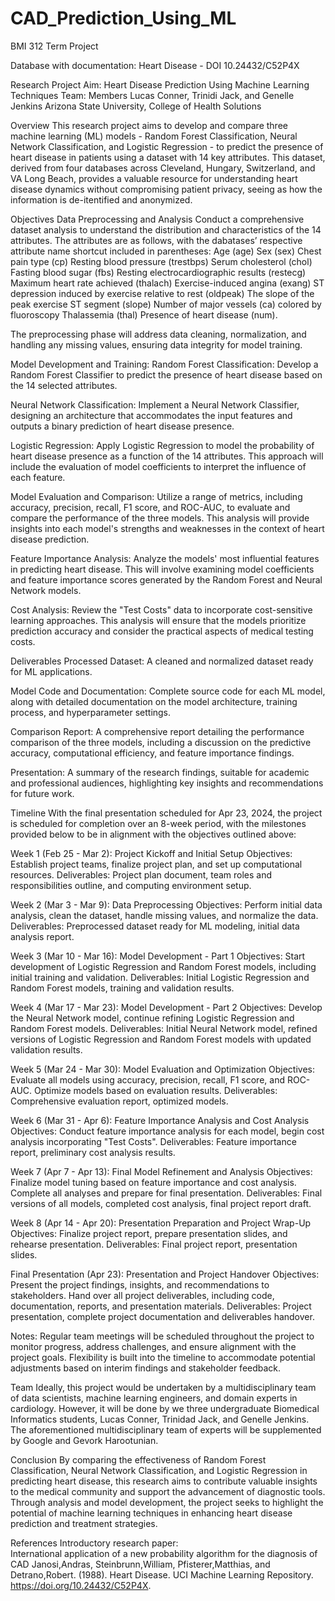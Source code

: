 # CAD_Prediction_Using_ML
BMI 312 Term Project

Database with documentation: Heart Disease - DOI 10.24432/C52P4X

Research Project Aim: Heart Disease Prediction Using Machine Learning Techniques
Team: Members Lucas Conner, Trinidi Jack, and Genelle Jenkins
Arizona State University, College of Health Solutions


Overview
This research project aims to develop and compare three machine learning (ML) models - Random Forest Classification, Neural Network Classification, and Logistic Regression - to predict the presence of heart disease in patients using a dataset with 14 key attributes. This dataset, derived from four databases across Cleveland, Hungary, Switzerland, and VA Long Beach, provides a valuable resource for understanding heart disease dynamics without compromising patient privacy, seeing as how the information is de-itentified and anonymized.

Objectives
Data Preprocessing and Analysis
Conduct a comprehensive dataset analysis to understand the distribution and characteristics of the 14 attributes. The attributes are as follows, with the dabatases’ respective attribute name shortcut included in parentheses:
Age (age)
Sex (sex)
Chest pain type (cp)
Resting blood pressure (trestbps) 
Serum cholesterol (chol)
Fasting blood sugar (fbs)
Resting electrocardiographic results (restecg)
Maximum heart rate achieved (thalach)
Exercise-induced angina (exang)
ST depression induced by exercise relative to rest (oldpeak)
The slope of the peak exercise ST segment (slope)
Number of major vessels (ca) colored by fluoroscopy
Thalassemia (thal)
Presence of heart disease (num). 

The preprocessing phase will address data cleaning, normalization, and handling any missing values, ensuring data integrity for model training.

Model Development and Training:
Random Forest Classification: 
Develop a Random Forest Classifier to predict the presence of heart disease based on the 14 selected attributes.

Neural Network Classification: 
Implement a Neural Network Classifier, designing an architecture that accommodates the input features and outputs a binary prediction of heart disease presence.

Logistic Regression: 
Apply Logistic Regression to model the probability of heart disease presence as a function of the 14 attributes. This approach will include the evaluation of model coefficients to interpret the influence of each feature.

Model Evaluation and Comparison: 
Utilize a range of metrics, including accuracy, precision, recall, F1 score, and ROC-AUC, to evaluate and compare the performance of the three models. This analysis will provide insights into each model's strengths and weaknesses in the context of heart disease prediction.

Feature Importance Analysis: 
Analyze the models' most influential features in predicting heart disease. This will involve examining model coefficients and feature importance scores generated by the Random Forest and Neural Network models.

Cost Analysis: 
Review the "Test Costs" data to incorporate cost-sensitive learning approaches. This analysis will ensure that the models prioritize prediction accuracy and consider the practical aspects of medical testing costs.

Deliverables
Processed Dataset: 
A cleaned and normalized dataset ready for ML applications.

Model Code and Documentation: 
Complete source code for each ML model, along with detailed documentation on the model architecture, training process, and hyperparameter settings.

Comparison Report: 
A comprehensive report detailing the performance comparison of the three models, including a discussion on the predictive accuracy, computational efficiency, and feature importance findings.

Presentation:
A summary of the research findings, suitable for academic and professional audiences, highlighting key insights and recommendations for future work.

Timeline
With the final presentation scheduled for Apr 23, 2024, the project is scheduled for completion over an 8-week period, with the milestones provided below to be in alignment with the objectives outlined above:


Week 1 (Feb 25 - Mar 2): Project Kickoff and Initial Setup
Objectives: Establish project teams, finalize project plan, and set up computational resources.
Deliverables: Project plan document, team roles and responsibilities outline, and computing environment setup.

Week 2 (Mar 3 - Mar 9): Data Preprocessing
Objectives: Perform initial data analysis, clean the dataset, handle missing values, and normalize the data.
Deliverables: Preprocessed dataset ready for ML modeling, initial data analysis report.

Week 3 (Mar 10 - Mar 16): Model Development - Part 1
Objectives: Start development of Logistic Regression and Random Forest models, including initial training and validation.
Deliverables: Initial Logistic Regression and Random Forest models, training and validation results.


Week 4 (Mar 17 - Mar 23): Model Development - Part 2
Objectives: Develop the Neural Network model, continue refining Logistic Regression and Random Forest models.
Deliverables: Initial Neural Network model, refined versions of Logistic Regression and Random Forest models with updated validation results.

Week 5 (Mar 24 - Mar 30): Model Evaluation and Optimization
Objectives: Evaluate all models using accuracy, precision, recall, F1 score, and ROC-AUC. Optimize models based on evaluation results.
Deliverables: Comprehensive evaluation report, optimized models.

Week 6 (Mar 31 - Apr 6): Feature Importance Analysis and Cost Analysis
Objectives: Conduct feature importance analysis for each model, begin cost analysis incorporating "Test Costs".
Deliverables: Feature importance report, preliminary cost analysis results.

Week 7 (Apr 7 - Apr 13): Final Model Refinement and Analysis
Objectives: Finalize model tuning based on feature importance and cost analysis. Complete all analyses and prepare for final presentation.
Deliverables: Final versions of all models, completed cost analysis, final project report draft.

Week 8 (Apr 14 - Apr 20): Presentation Preparation and Project Wrap-Up
Objectives: Finalize project report, prepare presentation slides, and rehearse presentation.
Deliverables: Final project report, presentation slides.

Final Presentation (Apr 23): Presentation and Project Handover
Objectives: Present the project findings, insights, and recommendations to stakeholders. Hand over all project deliverables, including code, documentation, reports, and presentation materials.
Deliverables: Project presentation, complete project documentation and deliverables handover.

Notes:
Regular team meetings will be scheduled throughout the project to monitor progress, address challenges, and ensure alignment with the project goals.
Flexibility is built into the timeline to accommodate potential adjustments based on interim findings and stakeholder feedback.

Team
Ideally, this project would be undertaken by a multidisciplinary team of data scientists, machine learning engineers, and domain experts in cardiology. However, it will be done by we three undergraduate Biomedical Informatics students, Lucas Conner, Trinidad Jack, and Genelle Jenkins. The aforementioned multidisciplinary team of experts will be supplemented by Google and Gevork Harootunian.

Conclusion
By comparing the effectiveness of Random Forest Classification, Neural Network Classification, and Logistic Regression in predicting heart disease, this research aims to contribute valuable insights to the medical community and support the advancement of diagnostic tools. Through analysis and model development, the project seeks to highlight the potential of machine learning techniques in enhancing heart disease prediction and treatment strategies.

References
Introductory research paper:  
International application of a new probability algorithm for the diagnosis of CAD
Janosi,Andras, Steinbrunn,William, Pfisterer,Matthias, and Detrano,Robert. (1988). Heart Disease. UCI Machine Learning Repository. https://doi.org/10.24432/C52P4X.
